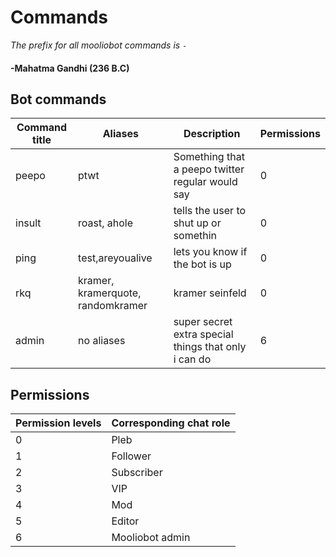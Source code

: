 # Commands
_The prefix for all mooliobot commands is `-`_
#### -Mahatma Gandhi (236 B.C)

## Bot commands
Command title | Aliases | Description | Permissions
--------------|---------|-------------|------------
peepo|ptwt|Something that a peepo twitter regular would say|0
insult|roast, ahole|tells the user to shut up or somethin|0
ping|test,areyoualive|lets you know if the bot is up|0
rkq|kramer, kramerquote, randomkramer|kramer seinfeld|0
admin|no aliases|super secret extra special things that only i can do|6

## Permissions

Permission levels|Corresponding chat role
-----------------|-----------------------
0|Pleb
1|Follower
2|Subscriber
3|VIP
4|Mod
5|Editor
6|Mooliobot admin